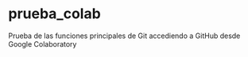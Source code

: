 # prueba_colab
Prueba de las funciones principales de Git accediendo a GitHub desde Google Colaboratory
